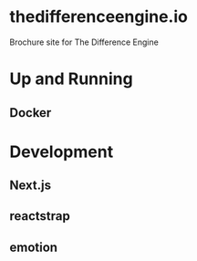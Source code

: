 thedifferenceengine.io
======================
Brochure site for The Difference Engine

# Up and Running

## Docker

# Development

## Next.js

## reactstrap

## emotion
